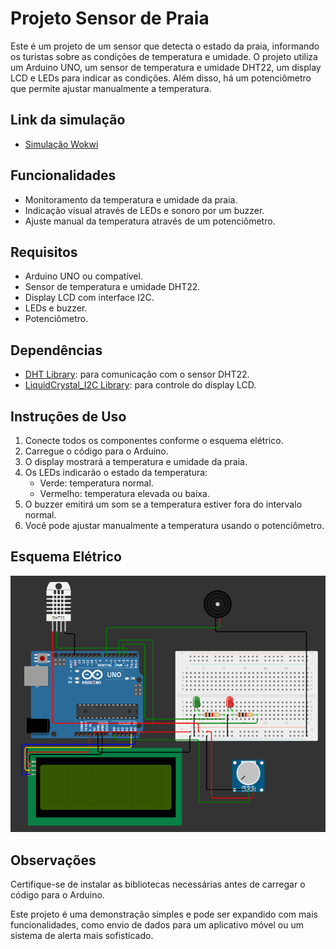 # Projeto Sensor de Praia

Este é um projeto de um sensor que detecta o estado da praia, informando os turistas sobre as condições de temperatura e umidade. O projeto utiliza um Arduino UNO, um sensor de temperatura e umidade DHT22, um display LCD e LEDs para indicar as condições. Além disso, há um potenciômetro que permite ajustar manualmente a temperatura.

## Link da simulação
- [Simulação Wokwi](https://wokwi.com/projects/399611971091731457)

## Funcionalidades

- Monitoramento da temperatura e umidade da praia.
- Indicação visual através de LEDs e sonoro por um buzzer.
- Ajuste manual da temperatura através de um potenciômetro.

## Requisitos

- Arduino UNO ou compatível.
- Sensor de temperatura e umidade DHT22.
- Display LCD com interface I2C.
- LEDs e buzzer.
- Potenciômetro.

## Dependências

- [DHT Library](https://github.com/adafruit/DHT-sensor-library): para comunicação com o sensor DHT22.
- [LiquidCrystal_I2C Library](https://github.com/johnrickman/LiquidCrystal_I2C): para controle do display LCD.

## Instruções de Uso

1. Conecte todos os componentes conforme o esquema elétrico.
2. Carregue o código para o Arduino.
3. O display mostrará a temperatura e umidade da praia.
4. Os LEDs indicarão o estado da temperatura:
   - Verde: temperatura normal.
   - Vermelho: temperatura elevada ou baixa.
5. O buzzer emitirá um som se a temperatura estiver fora do intervalo normal.
6. Você pode ajustar manualmente a temperatura usando o potenciômetro.

## Esquema Elétrico

![Esquema Elétrico](./eletrico.png)

## Observações

Certifique-se de instalar as bibliotecas necessárias antes de carregar o código para o Arduino.

Este projeto é uma demonstração simples e pode ser expandido com mais funcionalidades, como envio de dados para um aplicativo móvel ou um sistema de alerta mais sofisticado.
